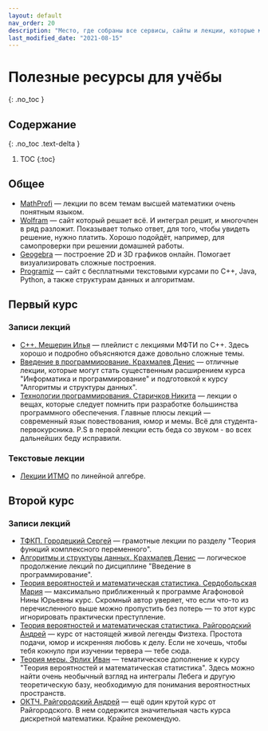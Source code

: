 ```yaml
---
layout: default
nav_order: 20
description: "Место, где собраны все сервисы, сайты и лекции, которые могут помочь тебе в учёбе."
last_modified_date: "2021-08-15"
---
```


# Полезные ресурсы для учёбы
{: .no_toc }

## Содержание
{: .no_toc .text-delta }

1. TOC
{:toc}

## Общее

- <a href="http://mathprofi.ru/kak_vychislit_dvoinoi_integral.html" target="_blank">MathProfi</a> —  лекции по всем темам высшей математики очень понятным языком.
- <a href="https://www.wolframalpha.com" target="_blank">Wolfram</a> — сайт который решает всё. И интеграл решит, и многочлен в ряд разложит. Показывает только ответ, для того, чтобы увидеть решение, нужно платить. Хорошо подойдёт, например, для самопроверки при решении домашней работы.
- <a href="https://www.geogebra.org" target="_blank">Geogebra</a> — построение 2D и 3D графиков онлайн. Помогает визуализировать сложные построения.
- <a href="https://www.programiz.com" target="_blank">Programiz</a> — сайт с бесплатными текстовыми курсами по C++, Java, Python, а также структурам данных и алгоритмам.

## Первый курс

### Записи лекций

- <a href="https://youtube.com/playlist?list=PL4_hYwCyhAvY2dY_tnTv3-TJThzcloCvM" target="_blank">С++.  Мещерин Илья</a> — плейлист с лекциями МФТИ по С++. Здесь хорошо и подробно объясняются даже довольно сложные темы.
- <a href="https://youtube.com/playlist?list=PL4_hYwCyhAvbfm6EMKYGAybRMxSQsOCXG" target="_blank">Введение в программирование. Крахмалев Денис</a> — отличные лекции, которые могут стать существенным расширением курса "Информатика и программирование" и подготовкой к курсу "Алгоритмы и структуры данных".
- <a href="https://youtube.com/playlist?list=PL4_hYwCyhAvaTVSzXsvFQlb-FmNqUNkPT" target="_blank"> Технологии программирования. Старичков Никита</a> — лекции о вещах, которые следует помнить при разработке большинства программного обеспечения. Главные плюсы лекций — современный язык повествования, юмор и мемы. Всё для студента-первокурсника.
P.S в первой лекции есть беда со звуком - во всех дальнейших беду исправили.

### Текстовые лекции

- <a href="https://drive.google.com/file/d/1oKcl7BxfMMz04kj_bc52FLfNCpTbdIHU/view?usp=sharing" target="_blank">Лекции ИТМО</a> по линейной алгебре.

## Второй курс

### Записи лекций

- <a href="https://youtube.com/playlist?list=PLyBWNG-pZKx5gWdRnnJh8a_WX_jx30nJb" target="_blank">ТФКП. Городецкий Сергей</a> — грамотные лекции по разделу "Теория функций комплексного переменного".
- <a href="https://youtube.com/playlist?list=PL4_hYwCyhAvZ5D_JszUoabA_U8QRLcN_e" target="_blank">Алгоритмы и структуры данных. Крахмалев Денис</a> — логическое продолжение лекций по дисциплине "Введение в программирование".
- <a href="https://youtube.com/playlist?list=PLcsjsqLLSfNA6Zt2QBaqFDR7D8N-31Vvm" target="_blank">Теория вероятностей и математическая статистика. Сердобольская Мария</a> — максимально приближенный к программе Агафоновой Нины Юрьевны курс. Скромный автор уверяет, что если что-то из перечисленного выше можно пропустить без потерь — то этот курс игнорировать практически преступление.
- <a href="https://youtube.com/playlist?list=PLthfp5exSWEr8tRK-Yf-i9aXgcFJ-O16d" target="_blank">Теория вероятностей и математическая статистика. Райгородский Андрей</a> — курс от настоящей живой легенды Физтеха. Простота подачи, юмор и искренняя любовь к делу. Если не хочешь, чтобы тебя кокнуло при изучении тервера — тебе сюда.
- <a href="https://youtube.com/playlist?list=PL4_hYwCyhAvaQSfrR_z5njK8rnTXcdQiv" target="_blank">Теория меры. Эрлих Иван</a> — тематическое дополнение к курсу "Теория вероятностей и математическая статистика". Здесь можно найти очень необычный взгляд на интегралы Лебега и другую теоретическую базу, необходимую для понимания вероятностных пространств.
- <a href="https://youtube.com/playlist?list=PL4_hYwCyhAvZKqo0l8masZfH4Ol3hiSsM" target="_blank">ОКТЧ. Райгородский Андрей</a> — ещё один крутой курс от Райгородского. В нем содержится значительная часть курса дискретной математики. Крайне рекомендую.
